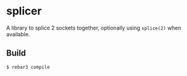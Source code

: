 splicer
=====

A library to splice 2 sockets together, optionally using `splice(2)` when available.

Build
-----

    $ rebar3 compile
